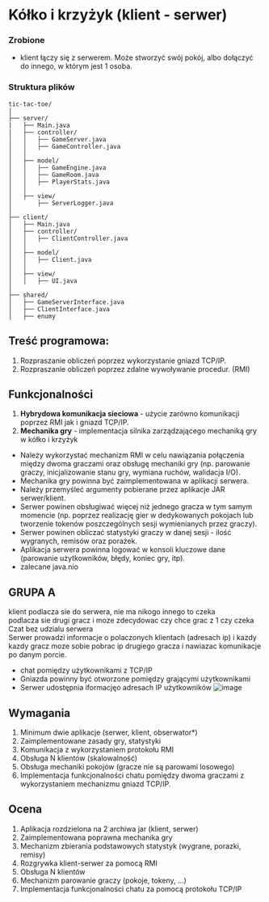 # Kółko i krzyżyk (klient - serwer)
### Zrobione
- klient łączy się z serwerem. Może stworzyć swój pokój, albo dołączyć do innego, w którym jest 1 osoba.

### Struktura plików
```
tic-tac-toe/
│
├── server/
|   ├── Main.java
|   ├── controller/
│   │   ├── GameServer.java      
│   │   ├── GameController.java  
│   │
│   ├── model/
│   │   ├── GameEngine.java      
│   │   ├── GameRoom.java         
│   │   ├── PlayerStats.java      
│   │
│   ├── view/
│       ├── ServerLogger.java    
│
├── client/
│   ├── Main.java
│   ├── controller/
│   │   ├── ClientController.java  
│   │
│   ├── model/
│   │   ├── Client.java           
│   │
│   ├── view/
│   │   ├── UI.java               
│
├── shared/
│   ├── GameServerInterface.java 
│   ├── ClientInterface.java  
│   ├── enumy
```



## Treść programowa:
1. Rozpraszanie obliczeń poprzez wykorzystanie gniazd TCP/IP.
2. Rozpraszanie obliczeń poprzez zdalne wywoływanie procedur. (RMI)
## Funkcjonalności
1. **Hybrydowa komunikacja sieciowa** - użycie zarówno komunikacji poprzez RMI jak i gniazd TCP/IP.
2. **Mechanika gry** - implementacja silnika zarządzającego mechaniką gry w kółko i krzyżyk
- Należy wykorzystać mechanizm RMI w celu nawiązania połączenia między dwoma graczami oraz obsługę mechaniki gry (np. parowanie graczy, inicjalizowanie stanu gry, wymiana ruchów, walidacja I/O).
- Mechanika gry powinna być zaimplementowana w aplikacji serwera.
- Należy przemyśleć argumenty pobierane przez aplikacje JAR serwer/klient.
- Serwer powinen obsługiwać więcej niż jednego gracza w tym samym momencie (np. poprzez realizację gier w dedykowanych pokojach lub tworzenie tokenów poszczególnych sesji wymienianych przez graczy).
- Serwer powinen obliczać statystyki graczy w danej sesji - ilość wygranych, remisów oraz porażek.
- Aplikacja serwera powinna logować w konsoli kluczowe dane (parowanie użytkowników, błędy, koniec gry, itp).
- zalecane java.nio

## GRUPA A
klient podlacza sie do serwera, nie ma nikogo innego to czeka <br>
podlacza sie drugi gracz i moze zdecydowac czy chce grac z 1 czy czeka<br>
Czat bez udzialu serwera<br>
Serwer prowadzi informacje o polaczonych klientach (adresach ip) i kazdy kazdy gracz moze sobie pobrac ip drugiego gracza i nawiazac komunikacje po danym porcie. <br>

- chat pomiędzy użytkownikami z TCP/IP
- Gniazda powinny być otworzone pomiędzy grającymi użytkownikami
- Serwer udostępnia iformacjęo adresach IP użytkowników
![image](https://github.com/user-attachments/assets/e624110e-2d44-481f-a49f-e2ecf4c448df)

## Wymagania
1. Minimum dwie aplikacje (serwer, klient, obserwator*)
2. Zaimplementowane zasady gry, statystyki
3. Komunikacja z wykorzystaniem protokołu RMI
4. Obsługa N klientów (skalowalność)
5. Obsługa mechaniki pokojów (gracze nie są parowami losowego)
6. Implementacja funkcjonalności chatu pomiędzy dwoma graczami z wykorzystaniem mechanizmu gniazd TCP/IP.

## Ocena
1. Aplikacja rozdzielona na 2 archiwa jar (klient, serwer)
2. Zaimplementowana poprawna mechanika gry
3. Mechanizm zbierania podstawowych statystyk (wygrane, porazki, remisy)
4. Rozgrywka klient-serwer za pomocą RMI
5. Obsługa N klientów
6. Mechanizm parowanie graczy (pokoje, tokeny, ...)
7. Implementacja funkcjonalności chatu za pomocą protokołu TCP/IP
